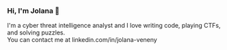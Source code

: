 ### Hi, I'm Jolana 👋
I'm a cyber threat intelligence analyst and I love writing code, playing CTFs, and solving puzzles.</br>
You can contact me at linkedin.com/in/jolana-veneny 

<!--
**jolana-veneny/jolana-veneny** is a ✨ _special_ ✨ repository because its `README.md` (this file) appears on your GitHub profile.

Here are some ideas to get you started:

- 🔭 I’m currently working on ...
- 🌱 I’m currently learning ...
- 👯 I’m looking to collaborate on ...
- 🤔 I’m looking for help with ...
- 💬 Ask me about ...
- 📫 How to reach me: ...
- 😄 Pronouns: ...
- ⚡ Fun fact: ...
-->
